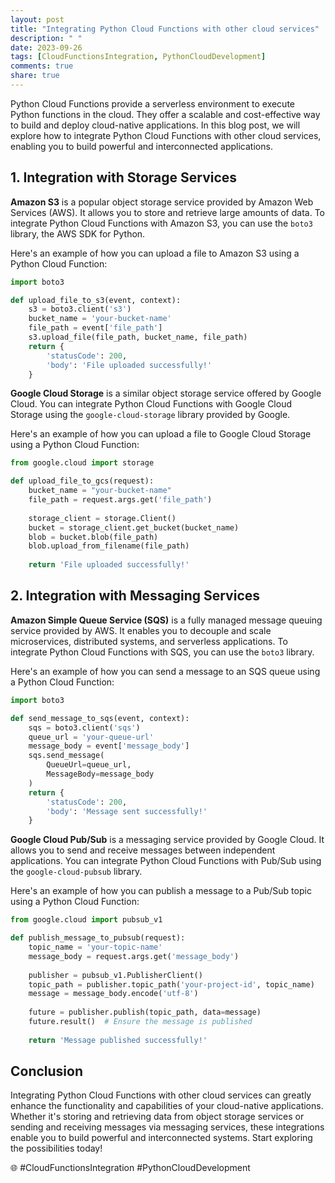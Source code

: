 ```yaml
---
layout: post
title: "Integrating Python Cloud Functions with other cloud services"
description: " "
date: 2023-09-26
tags: [CloudFunctionsIntegration, PythonCloudDevelopment]
comments: true
share: true
---
```


Python Cloud Functions provide a serverless environment to execute Python functions in the cloud. They offer a scalable and cost-effective way to build and deploy cloud-native applications. In this blog post, we will explore how to integrate Python Cloud Functions with other cloud services, enabling you to build powerful and interconnected applications.

## 1. Integration with Storage Services

**Amazon S3** is a popular object storage service provided by Amazon Web Services (AWS). It allows you to store and retrieve large amounts of data. To integrate Python Cloud Functions with Amazon S3, you can use the `boto3` library, the AWS SDK for Python.

Here's an example of how you can upload a file to Amazon S3 using a Python Cloud Function:

```python
import boto3

def upload_file_to_s3(event, context):
    s3 = boto3.client('s3')
    bucket_name = 'your-bucket-name'
    file_path = event['file_path']
    s3.upload_file(file_path, bucket_name, file_path)
    return {
        'statusCode': 200,
        'body': 'File uploaded successfully!'
    }
```

**Google Cloud Storage** is a similar object storage service offered by Google Cloud. You can integrate Python Cloud Functions with Google Cloud Storage using the `google-cloud-storage` library provided by Google.

Here's an example of how you can upload a file to Google Cloud Storage using a Python Cloud Function:

```python
from google.cloud import storage

def upload_file_to_gcs(request):
    bucket_name = "your-bucket-name"
    file_path = request.args.get('file_path')
    
    storage_client = storage.Client()
    bucket = storage_client.get_bucket(bucket_name)
    blob = bucket.blob(file_path)
    blob.upload_from_filename(file_path)
    
    return 'File uploaded successfully!'
```

## 2. Integration with Messaging Services

**Amazon Simple Queue Service (SQS)** is a fully managed message queuing service provided by AWS. It enables you to decouple and scale microservices, distributed systems, and serverless applications. To integrate Python Cloud Functions with SQS, you can use the `boto3` library.

Here's an example of how you can send a message to an SQS queue using a Python Cloud Function:

```python
import boto3

def send_message_to_sqs(event, context):
    sqs = boto3.client('sqs')
    queue_url = 'your-queue-url'
    message_body = event['message_body']
    sqs.send_message(
        QueueUrl=queue_url,
        MessageBody=message_body
    )
    return {
        'statusCode': 200,
        'body': 'Message sent successfully!'
    }
```

**Google Cloud Pub/Sub** is a messaging service provided by Google Cloud. It allows you to send and receive messages between independent applications. You can integrate Python Cloud Functions with Pub/Sub using the `google-cloud-pubsub` library.

Here's an example of how you can publish a message to a Pub/Sub topic using a Python Cloud Function:

```python
from google.cloud import pubsub_v1

def publish_message_to_pubsub(request):
    topic_name = 'your-topic-name'
    message_body = request.args.get('message_body')
    
    publisher = pubsub_v1.PublisherClient()
    topic_path = publisher.topic_path('your-project-id', topic_name)
    message = message_body.encode('utf-8')
    
    future = publisher.publish(topic_path, data=message)
    future.result()  # Ensure the message is published
    
    return 'Message published successfully!'
```

## Conclusion

Integrating Python Cloud Functions with other cloud services can greatly enhance the functionality and capabilities of your cloud-native applications. Whether it's storing and retrieving data from object storage services or sending and receiving messages via messaging services, these integrations enable you to build powerful and interconnected systems. Start exploring the possibilities today!

🌐 #CloudFunctionsIntegration #PythonCloudDevelopment